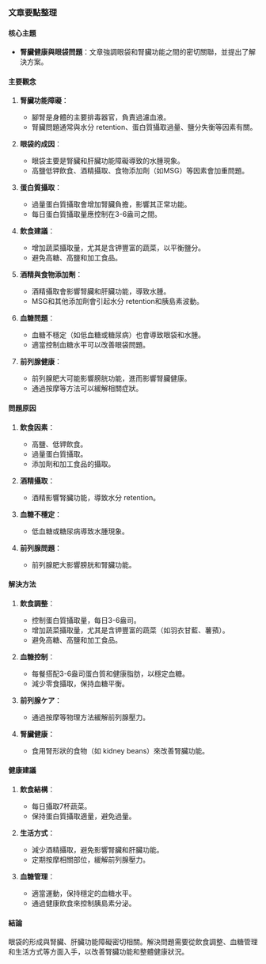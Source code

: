 ### 文章要點整理

#### 核心主題
- **腎臟健康與眼袋問題**：文章強調眼袋和腎臟功能之間的密切關聯，並提出了解決方案。

#### 主要觀念
1. **腎臟功能障礙**：
   - 腳腎是身體的主要排毒器官，負責過濾血液。
   - 腎臟問題通常與水分 retention、蛋白質攝取過量、鹽分失衡等因素有關。

2. **眼袋的成因**：
   - 眼袋主要是腎臟和肝臟功能障礙導致的水腫現象。
   - 高鹽低钾飲食、酒精攝取、食物添加劑（如MSG）等因素會加重問題。

3. **蛋白質攝取**：
   - 過量蛋白質攝取會增加腎臟負擔，影響其正常功能。
   - 每日蛋白質攝取量應控制在3-6盎司之間。

4. **飲食建議**：
   - 增加蔬菜攝取量，尤其是含钾豐富的蔬菜，以平衡鹽分。
   - 避免高糖、高鹽和加工食品。

5. **酒精與食物添加劑**：
   - 酒精攝取會影響腎臟和肝臟功能，導致水腫。
   - MSG和其他添加劑會引起水分 retention和胰島素波動。

6. **血糖問題**：
   - 血糖不穩定（如低血糖或糖尿病）也會導致眼袋和水腫。
   - 適當控制血糖水平可以改善眼袋問題。

7. **前列腺健康**：
   - 前列腺肥大可能影響膀胱功能，進而影響腎臟健康。
   - 通過按摩等方法可以緩解相關症狀。

#### 問題原因
1. **飲食因素**：
   - 高鹽、低钾飲食。
   - 過量蛋白質攝取。
   - 添加劑和加工食品的攝取。

2. **酒精攝取**：
   - 酒精影響腎臟功能，導致水分 retention。

3. **血糖不穩定**：
   - 低血糖或糖尿病導致水腫現象。

4. **前列腺問題**：
   - 前列腺肥大影響膀胱和腎臟功能。

#### 解決方法
1. **飲食調整**：
   - 控制蛋白質攝取量，每日3-6盎司。
   - 增加蔬菜攝取量，尤其是含钾豐富的蔬菜（如羽衣甘藍、薯蕷）。
   - 避免高糖、高鹽和加工食品。

2. **血糖控制**：
   - 每餐搭配3-6盎司蛋白質和健康脂肪，以穩定血糖。
   - 減少零食攝取，保持血糖平衡。

3. **前列腺ケア**：
   - 通過按摩等物理方法緩解前列腺壓力。

4. **腎臟健康**：
   - 食用腎形狀的食物（如 kidney beans）來改善腎臟功能。

#### 健康建議
1. **飲食結構**：
   - 每日攝取7杯蔬菜。
   - 保持蛋白質攝取適量，避免過量。

2. **生活方式**：
   - 減少酒精攝取，避免影響腎臟和肝臟功能。
   - 定期按摩相關部位，緩解前列腺壓力。

3. **血糖管理**：
   - 適當運動，保持穩定的血糖水平。
   - 通過健康飲食來控制胰島素分泌。

#### 結論
眼袋的形成與腎臟、肝臟功能障礙密切相關。解決問題需要從飲食調整、血糖管理和生活方式等方面入手，以改善腎臟功能和整體健康狀況。